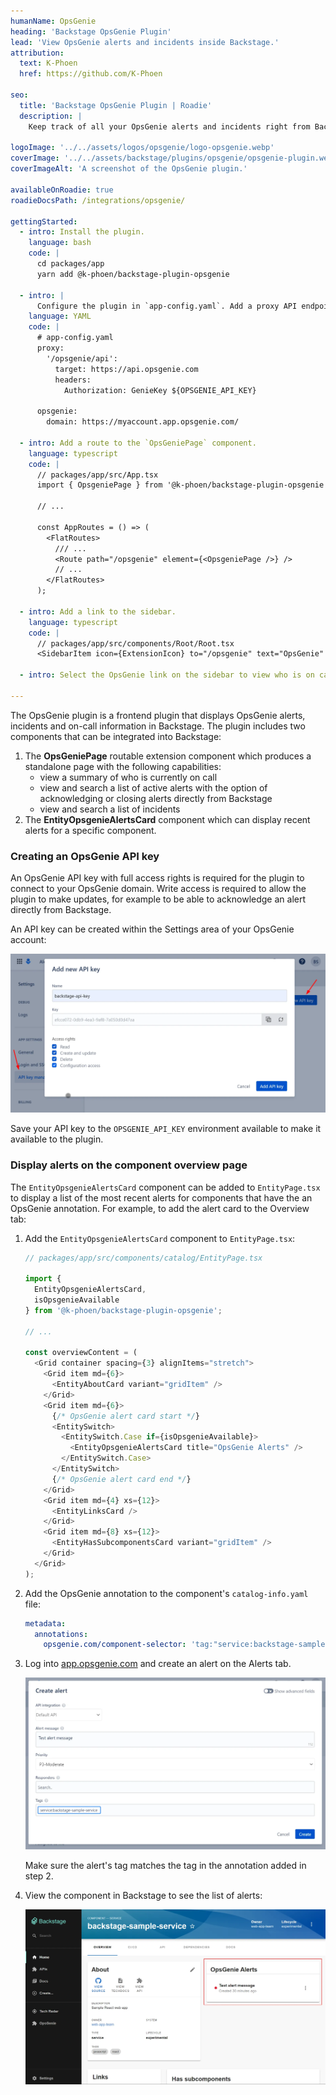 ```yaml
---
humanName: OpsGenie
heading: 'Backstage OpsGenie Plugin'
lead: 'View OpsGenie alerts and incidents inside Backstage.'
attribution:
  text: K-Phoen
  href: https://github.com/K-Phoen

seo:
  title: 'Backstage OpsGenie Plugin | Roadie'
  description: |
    Keep track of all your OpsGenie alerts and incidents right from Backstage.

logoImage: '../../assets/logos/opsgenie/logo-opsgenie.webp'
coverImage: '../../assets/backstage/plugins/opsgenie/opsgenie-plugin.webp'
coverImageAlt: 'A screenshot of the OpsGenie plugin.'

availableOnRoadie: true
roadieDocsPath: /integrations/opsgenie/

gettingStarted:
  - intro: Install the plugin.
    language: bash
    code: |
      cd packages/app
      yarn add @k-phoen/backstage-plugin-opsgenie
  
  - intro: |
      Configure the plugin in `app-config.yaml`. Add a proxy API endpoint and OpsGenie domain name. See [Creating an OpsGenie API key](#creating-an-opsgenie-api-key) for more information.
    language: YAML
    code: |
      # app-config.yaml
      proxy:
        '/opsgenie/api':
          target: https://api.opsgenie.com
          headers:
            Authorization: GenieKey ${OPSGENIE_API_KEY}

      opsgenie:
        domain: https://myaccount.app.opsgenie.com/
  
  - intro: Add a route to the `OpsGeniePage` component.
    language: typescript
    code: |
      // packages/app/src/App.tsx
      import { OpsgeniePage } from '@k-phoen/backstage-plugin-opsgenie';

      // ...

      const AppRoutes = () => (
        <FlatRoutes>
          /// ...
          <Route path="/opsgenie" element={<OpsgeniePage />} />
          // ...
        </FlatRoutes>
      );

  - intro: Add a link to the sidebar.
    language: typescript
    code: |
      // packages/app/src/components/Root/Root.tsx
      <SidebarItem icon={ExtensionIcon} to="/opsgenie" text="OpsGenie" />

  - intro: Select the OpsGenie link on the sidebar to view who is on call, alerts and incidents.

---
```


The OpsGenie plugin is a frontend plugin that displays OpsGenie alerts, incidents and on-call information in Backstage. The plugin includes two components that can be integrated into Backstage:

1. The **OpsGeniePage** routable extension component which produces a standalone page with the following capabilities:
    * view a summary of who is currently on call
    * view and search a list of active alerts with the option of acknowledging or closing alerts directly from Backstage
    * view and search a list of incidents
2. The **EntityOpsgenieAlertsCard** component which can display recent alerts for a specific component.

### Creating an OpsGenie API key

An OpsGenie API key with full access rights is required for the plugin to connect to your OpsGenie domain. Write access is required to allow the plugin to make updates, for example to be able to acknowledge an alert directly from Backstage.

An API key can be created within the Settings area of your OpsGenie account:

![Create an OpsGenie API key](../../assets/backstage/plugins/opsgenie/opsgenie-create-api-key.webp)

Save your API key to the `OPSGENIE_API_KEY` environment available to make it available to the plugin.

### Display alerts on the component overview page

The `EntityOpsgenieAlertsCard` component can be added to `EntityPage.tsx` to display a list of the most recent alerts for components that have the an OpsGenie annotation. For example, to add the alert card to the Overview tab:

1. Add the `EntityOpsgenieAlertsCard` component to `EntityPage.tsx`:

    ```typescript
    // packages/app/src/components/catalog/EntityPage.tsx

    import {
      EntityOpsgenieAlertsCard,
      isOpsgenieAvailable
    } from '@k-phoen/backstage-plugin-opsgenie';

    // ...

    const overviewContent = (
      <Grid container spacing={3} alignItems="stretch">
        <Grid item md={6}>
          <EntityAboutCard variant="gridItem" />
        </Grid>
        <Grid item md={6}>
          {/* OpsGenie alert card start */}
          <EntitySwitch>
            <EntitySwitch.Case if={isOpsgenieAvailable}>
              <EntityOpsgenieAlertsCard title="OpsGenie Alerts" />
            </EntitySwitch.Case>
          </EntitySwitch>
          {/* OpsGenie alert card end */}
        </Grid>
        <Grid item md={4} xs={12}>
          <EntityLinksCard />
        </Grid>
        <Grid item md={8} xs={12}>
          <EntityHasSubcomponentsCard variant="gridItem" />
        </Grid>
      </Grid>
    );
    ```

2. Add the OpsGenie annotation to the component's `catalog-info.yaml` file:

    ```yaml
    metadata:
      annotations:
        opsgenie.com/component-selector: 'tag:"service:backstage-sample-service"'
    ```

3. Log into [app.opsgenie.com](https://app.opsgenie.com) and create an alert on the Alerts tab.

    ![Create an OpsGenie alert](../../assets/backstage/plugins/opsgenie/opsgenie-create-alert.webp)

    Make sure the alert's tag matches the tag in the annotation added in step 2.

4. View the component in Backstage to see the list of alerts:

    ![View component alerts on the overview page](../../assets/backstage/plugins/opsgenie/opsgenie-plugin-alerts-on-entity-page.webp)
